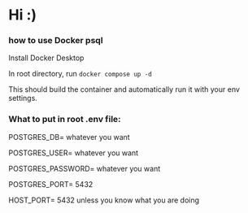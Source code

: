 # Hi :)


### how to use Docker psql

Install Docker Desktop

In root directory, run `docker compose up -d`

This should build the container and automatically run it with your env settings.

### What to put in root .env file:

POSTGRES_DB= whatever you want

POSTGRES_USER= whatever you want

POSTGRES_PASSWORD= whatever you want

POSTGRES_PORT= 5432

HOST_PORT= 5432 unless you know what you are doing